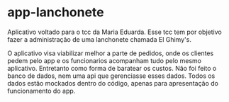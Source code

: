 # app-lanchonete

Aplicativo voltado para o tcc da Maria Eduarda. Esse tcc tem por objetivo fazer a administração de uma lanchonete chamada El Ghimy's. 

O aplicativo visa viabilizar melhor a parte de pedidos, onde os clientes pedem pelo app e os funcionarios acompanham tudo pelo mesmo aplicativo. Entretanto como forma de baratear os custos. Não foi feito o banco de dados, nem uma api que gerenciasse esses dados. Todos os dados estão mockados dentro do código, apenas para apresentação do funcionamento do app.
